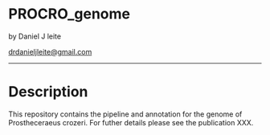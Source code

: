 # PROCRO_genome

by Daniel J leite

drdanieljleite@gmail.com

_________________________________

Description
===========
This repository contains the pipeline and annotation for the genome of Prostheceraeus crozeri. For futher details please see the publication XXX.
